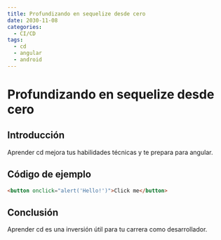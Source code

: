 ```yaml
---
title: Profundizando en sequelize desde cero
date: 2030-11-08
categories:
  - CI/CD
tags:
  - cd
  - angular
  - android
---
```


# Profundizando en sequelize desde cero

## Introducción

Aprender cd mejora tus habilidades técnicas y te prepara para angular.

## Código de ejemplo

```html
<button onclick="alert('Hello!')">Click me</button>
```

## Conclusión

Aprender cd es una inversión útil para tu carrera como desarrollador.